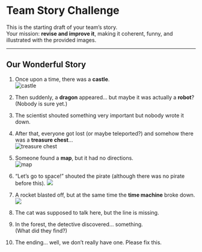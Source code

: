 # Team Story Challenge

This is the starting draft of your team’s story.  
Your mission: **revise and improve it**, making it coherent, funny, and illustrated with the provided images.

---

## Our Wonderful Story

1. Once upon a time, there was a **castle**.  
   ![castle](./img/castle.png)

2. Then suddenly, a **dragon** appeared… but maybe it was actually a **robot**?  
   (Nobody is sure yet.)

3. The scientist shouted something very important but nobody wrote it down.  

4. After that, everyone got lost (or maybe teleported?) and somehow there was a **treasure chest**…  
   ![treasure chest](./img/treasure_open.png)

5. Someone found a **map**, but it had no directions.  
   ![map](./img/map.png)

6. “Let’s go to space!” shouted the pirate (although there was no pirate before this). <img src="./img/pirate.png">  

7. A rocket blasted off, but at the same time the **time machine** broke down. <img src="./img/rocket.png">

8. The cat was supposed to talk here, but the line is missing.  

9. In the forest, the detective discovered… something.  
   (What did they find?)  

10. The ending… well, we don’t really have one. Please fix this.
